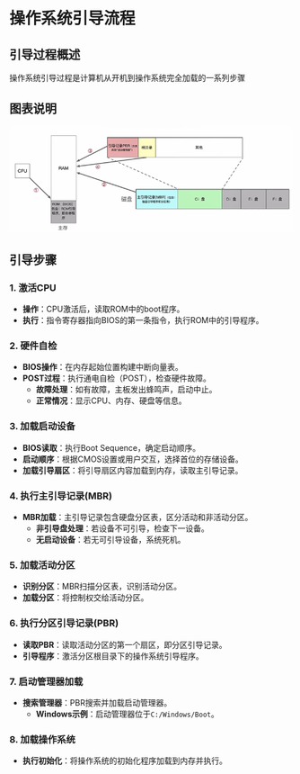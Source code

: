 # 操作系统引导流程

## 引导过程概述

操作系统引导过程是计算机从开机到操作系统完全加载的一系列步骤
## 图表说明

![操作系统引导流程图](attachment/Pasted%20image%2020240806144333.png)

## 引导步骤

### 1. 激活CPU
- **操作**：CPU激活后，读取ROM中的boot程序。
- **执行**：指令寄存器指向BIOS的第一条指令，执行ROM中的引导程序。

### 2. 硬件自检
- **BIOS操作**：在内存起始位置构建中断向量表。
- **POST过程**：执行通电自检（POST），检查硬件故障。
  - **故障处理**：如有故障，主板发出蜂鸣声，启动中止。
  - **正常情况**：显示CPU、内存、硬盘等信息。

### 3. 加载启动设备
- **BIOS读取**：执行Boot Sequence，确定启动顺序。
- **启动顺序**：根据CMOS设置或用户交互，选择首位的存储设备。
- **加载引导扇区**：将引导扇区内容加载到内存，读取主引导记录。

### 4. 执行主引导记录(MBR)
- **MBR加载**：主引导记录包含硬盘分区表，区分活动和非活动分区。
  - **非引导盘处理**：若设备不可引导，检查下一设备。
  - **无启动设备**：若无可引导设备，系统死机。

### 5. 加载活动分区
- **识别分区**：MBR扫描分区表，识别活动分区。
- **加载分区**：将控制权交给活动分区。

### 6. 执行分区引导记录(PBR)
- **读取PBR**：读取活动分区的第一个扇区，即分区引导记录。
- **引导程序**：激活分区根目录下的操作系统引导程序。

### 7. 启动管理器加载
- **搜索管理器**：PBR搜索并加载启动管理器。
  - **Windows示例**：启动管理器位于`C:/Windows/Boot`。

### 8. 加载操作系统
- **执行初始化**：将操作系统的初始化程序加载到内存并执行。


